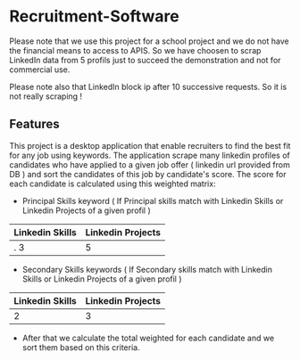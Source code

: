 # Recruitment-Software
Please note that we use this project for a school project and we do not have the financial means to access to APIS. So we have choosen to scrap LinkedIn data from 5 profils just to succeed the demonstration and not for commercial use. 

Please note also that LinkedIn block ip after 10 successive requests.  So it is not really scraping !

## Features
This project is a desktop application that enable recruiters to find the best fit for any job using keywords. The application scrape many linkedin profiles of candidates who have applied to a given job offer ( linkedin url provided from DB ) and sort the candidates of this job by candidate's score. The score for each candidate is calculated using this weighted matrix:

* Principal Skills keyword ( If Principal skills match  with Linkedin Skills or Linkedin Projects of a given profil )

| Linkedin Skills  | Linkedin Projects |  
| -------------    | -------------     |
| .    3           |        5          |

* Secondary Skills keywords  ( If Secondary skills match  with Linkedin Skills or Linkedin Projects of a given profil )

| Linkedin Skills  | Linkedin Projects |
| ------------- | -------------        |    
| 2             |            3         |


* After that we calculate the total weighted for each candidate and we sort them based on this criteria.
